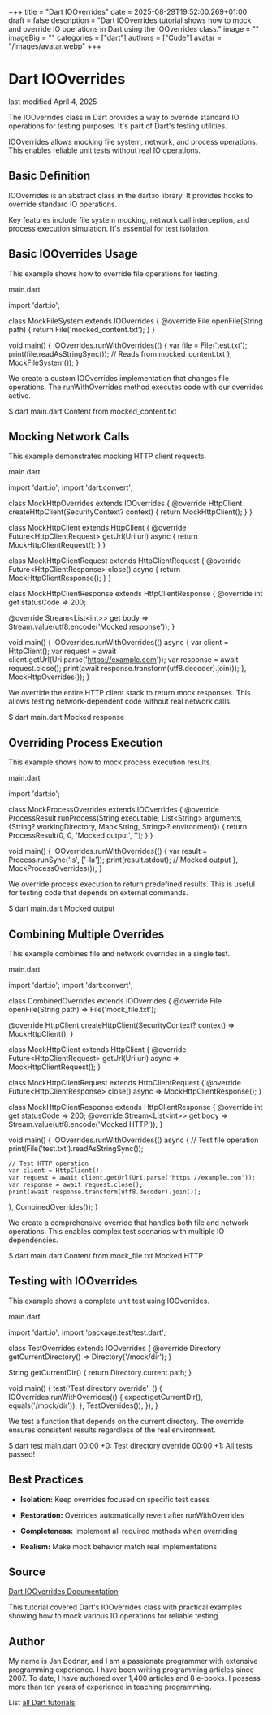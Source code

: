 +++
title = "Dart IOOverrides"
date = 2025-08-29T19:52:00.269+01:00
draft = false
description = "Dart IOOverrides tutorial shows how to mock and override IO operations in Dart using the IOOverrides class."
image = ""
imageBig = ""
categories = ["dart"]
authors = ["Cude"]
avatar = "/images/avatar.webp"
+++

# Dart IOOverrides

last modified April 4, 2025

The IOOverrides class in Dart provides a way to override standard
IO operations for testing purposes. It's part of Dart's testing utilities.

IOOverrides allows mocking file system, network, and process
operations. This enables reliable unit tests without real IO operations.

## Basic Definition

IOOverrides is an abstract class in the dart:io
library. It provides hooks to override standard IO operations.

Key features include file system mocking, network call interception,
and process execution simulation. It's essential for test isolation.

## Basic IOOverrides Usage

This example shows how to override file operations for testing.

main.dart
  

import 'dart:io';

class MockFileSystem extends IOOverrides {
  @override
  File openFile(String path) {
    return File('mocked_content.txt');
  }
}

void main() {
  IOOverrides.runWithOverrides(() {
    var file = File('test.txt');
    print(file.readAsStringSync()); // Reads from mocked_content.txt
  }, MockFileSystem());
}

We create a custom IOOverrides implementation that changes file
operations. The runWithOverrides method executes code with our
overrides active.

$ dart main.dart
Content from mocked_content.txt

## Mocking Network Calls

This example demonstrates mocking HTTP client requests.

main.dart
  

import 'dart:io';
import 'dart:convert';

class MockHttpOverrides extends IOOverrides {
  @override
  HttpClient createHttpClient(SecurityContext? context) {
    return MockHttpClient();
  }
}

class MockHttpClient extends HttpClient {
  @override
  Future&lt;HttpClientRequest&gt; getUrl(Uri url) async {
    return MockHttpClientRequest();
  }
}

class MockHttpClientRequest extends HttpClientRequest {
  @override
  Future&lt;HttpClientResponse&gt; close() async {
    return MockHttpClientResponse();
  }
}

class MockHttpClientResponse extends HttpClientResponse {
  @override
  int get statusCode =&gt; 200;
  
  @override
  Stream&lt;List&lt;int&gt;&gt; get body =&gt; Stream.value(utf8.encode('Mocked response'));
}

void main() {
  IOOverrides.runWithOverrides(() async {
    var client = HttpClient();
    var request = await client.getUrl(Uri.parse('https://example.com'));
    var response = await request.close();
    print(await response.transform(utf8.decoder).join());
  }, MockHttpOverrides());
}

We override the entire HTTP client stack to return mock responses.
This allows testing network-dependent code without real network calls.

$ dart main.dart
Mocked response

## Overriding Process Execution

This example shows how to mock process execution results.

main.dart
  

import 'dart:io';

class MockProcessOverrides extends IOOverrides {
  @override
  ProcessResult runProcess(String executable, List&lt;String&gt; arguments,
      {String? workingDirectory, Map&lt;String, String&gt;? environment}) {
    return ProcessResult(0, 0, 'Mocked output', '');
  }
}

void main() {
  IOOverrides.runWithOverrides(() {
    var result = Process.runSync('ls', ['-la']);
    print(result.stdout); // Mocked output
  }, MockProcessOverrides());
}

We override process execution to return predefined results. This is useful for
testing code that depends on external commands.

$ dart main.dart
Mocked output

## Combining Multiple Overrides

This example combines file and network overrides in a single test.

main.dart
  

import 'dart:io';
import 'dart:convert';

class CombinedOverrides extends IOOverrides {
  @override
  File openFile(String path) =&gt; File('mock_file.txt');
  
  @override
  HttpClient createHttpClient(SecurityContext? context) =&gt; MockHttpClient();
}

class MockHttpClient extends HttpClient {
  @override
  Future&lt;HttpClientRequest&gt; getUrl(Uri url) async =&gt; MockHttpClientRequest();
}

class MockHttpClientRequest extends HttpClientRequest {
  @override
  Future&lt;HttpClientResponse&gt; close() async =&gt; MockHttpClientResponse();
}

class MockHttpClientResponse extends HttpClientResponse {
  @override
  int get statusCode =&gt; 200;
  @override
  Stream&lt;List&lt;int&gt;&gt; get body =&gt; Stream.value(utf8.encode('Mocked HTTP'));
}

void main() {
  IOOverrides.runWithOverrides(() async {
    // Test file operation
    print(File('test.txt').readAsStringSync());
    
    // Test HTTP operation
    var client = HttpClient();
    var request = await client.getUrl(Uri.parse('https://example.com'));
    var response = await request.close();
    print(await response.transform(utf8.decoder).join());
  }, CombinedOverrides());
}

We create a comprehensive override that handles both file and network operations.
This enables complex test scenarios with multiple IO dependencies.

$ dart main.dart
Content from mock_file.txt
Mocked HTTP

## Testing with IOOverrides

This example shows a complete unit test using IOOverrides.

main.dart
  

import 'dart:io';
import 'package:test/test.dart';

class TestOverrides extends IOOverrides {
  @override
  Directory getCurrentDirectory() =&gt; Directory('/mock/dir');
}

String getCurrentDir() {
  return Directory.current.path;
}

void main() {
  test('Test directory override', () {
    IOOverrides.runWithOverrides(() {
      expect(getCurrentDir(), equals('/mock/dir'));
    }, TestOverrides());
  });
}

We test a function that depends on the current directory. The override ensures
consistent results regardless of the real environment.

$ dart test main.dart
00:00 +0: Test directory override
00:00 +1: All tests passed!

## Best Practices

- **Isolation:** Keep overrides focused on specific test cases

- **Restoration:** Overrides automatically revert after runWithOverrides

- **Completeness:** Implement all required methods when overriding

- **Realism:** Make mock behavior match real implementations

## Source

[Dart IOOverrides Documentation](https://api.dart.dev/stable/dart-io/IOOverrides-class.html)

This tutorial covered Dart's IOOverrides class with practical examples showing
how to mock various IO operations for reliable testing.

## Author

My name is Jan Bodnar, and I am a passionate programmer with extensive
programming experience. I have been writing programming articles since 2007.
To date, I have authored over 1,400 articles and 8 e-books. I possess more
than ten years of experience in teaching programming.

List [all Dart tutorials](/dart/).